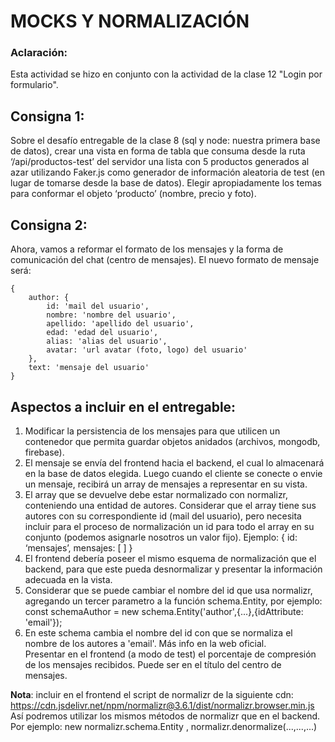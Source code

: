 # MOCKS Y NORMALIZACIÓN

### Aclaración:

Esta actividad se hizo en conjunto con la actividad de la clase 12 "Login por formulario".

## Consigna 1:

Sobre el desafío entregable de la clase 8 (sql y node: nuestra primera base de datos), crear una vista en forma de tabla que consuma desde la ruta ‘/api/productos-test’ del servidor una lista con 5 productos generados al azar utilizando Faker.js como generador de información aleatoria de test (en lugar de tomarse desde la base de datos). Elegir apropiadamente los temas para conformar el objeto ‘producto’ (nombre, precio y foto).

## Consigna 2:

Ahora, vamos a reformar el formato de los mensajes y la forma de comunicación del chat (centro de mensajes).
El nuevo formato de mensaje será:

<pre><code>{ 
    author: {
        id: 'mail del usuario', 
        nombre: 'nombre del usuario', 
        apellido: 'apellido del usuario', 
        edad: 'edad del usuario', 
        alias: 'alias del usuario',
        avatar: 'url avatar (foto, logo) del usuario'
    },
    text: 'mensaje del usuario'
}</code></pre>

## Aspectos a incluir en el entregable:

1. Modificar la persistencia de los mensajes para que utilicen un contenedor que permita guardar objetos anidados (archivos, mongodb, firebase).
2. El mensaje se envía del frontend hacia el backend, el cual lo almacenará en la base de datos elegida. Luego cuando el cliente se conecte o envie un mensaje, recibirá un array de mensajes a representar en su vista.
3. El array que se devuelve debe estar normalizado con normalizr, conteniendo una entidad de autores. Considerar que el array tiene sus autores con su correspondiente id (mail del usuario), pero necesita incluir para el proceso de normalización un id para todo el array en su conjunto (podemos asignarle nosotros un valor fijo).
   Ejemplo: { id: ‘mensajes’, mensajes: [ ] }
4. El frontend debería poseer el mismo esquema de normalización que el backend, para que este pueda desnormalizar y presentar la información adecuada en la vista.
5. Considerar que se puede cambiar el nombre del id que usa normalizr, agregando un tercer parametro a la función schema.Entity, por ejemplo:
   const schemaAuthor = new schema.Entity('author',{...},{idAttribute: 'email'});
6. En este schema cambia el nombre del id con que se normaliza el nombre de los autores a 'email'. Más info en la web oficial.  
   Presentar en el frontend (a modo de test) el porcentaje de compresión de los mensajes recibidos. Puede ser en el título del centro de mensajes.

**Nota**: incluir en el frontend el script de normalizr de la siguiente cdn: https://cdn.jsdelivr.net/npm/normalizr@3.6.1/dist/normalizr.browser.min.js
Así podremos utilizar los mismos métodos de normalizr que en el backend. Por ejemplo: new normalizr.schema.Entity , normalizr.denormalize(...,...,...)
